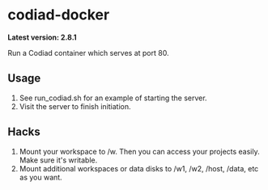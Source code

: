 # codiad-docker
**Latest version: 2.8.1**

Run a Codiad container which serves at port 80.

## Usage
1. See run_codiad.sh for an example of starting the server.
2. Visit the server to finish initiation.

## Hacks
1. Mount your workspace to /w. Then you can access your projects easily. Make sure it's writable.
2. Mount additional workspaces or data disks to /w1, /w2, /host, /data, etc as you want.
